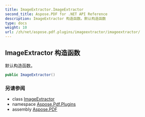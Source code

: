 ```yaml
---
title: ImageExtractor.ImageExtractor
second_title: Aspose.PDF for .NET API Reference
description: ImageExtractor 构造函数。默认构造函数
type: docs
weight: 10
url: /zh/net/aspose.pdf.plugins/imageextractor/imageextractor/
---
```

## ImageExtractor 构造函数

默认构造函数。

```csharp
public ImageExtractor()
```

### 另请参阅

* class [ImageExtractor](../)
* namespace [Aspose.Pdf.Plugins](../../../aspose.pdf.plugins/)
* assembly [Aspose.PDF](../../../)